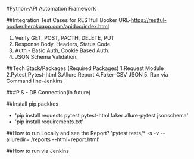 #Python-API Automation Framework

##Integration Test Cases for RESTfull Booker
URL-https://restful-booker.herokuapp.com/apidoc/index.html

1. Verify GET, POST, PACTH, DELETE, PUT
1. Response Body, Headers, Status Code. 
2. Auth - Basic Auth, Cookie Based Auth.
3. JSON Schema Validation.

##Tech Stack/Packages (Required Packages)
1.Request Module
2.Pytest,Pytest-html
3.Allure Report
4.Faker-CSV JSON 
5. Run via Command line-Jenkins

###P.S - DB Connection(in future)

##Install pip packkes
- 'pip install requests pytest pytest-html faker allure-pytest jsonschema'
- 'pip install requirements.txt'

##How to run Locally and see the Report?
'pytest tests/* -s -v --alluredir=./reports --html=report.html'

##How to run via Jenkins